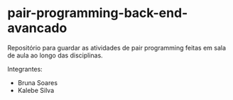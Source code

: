 # pair-programming-back-end-avancado

Repositório para guardar as atividades de pair programming feitas em sala de aula ao longo das disciplinas.

Integrantes:

* Bruna Soares
* Kalebe Silva
